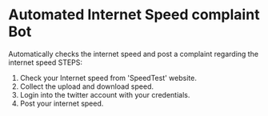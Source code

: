 # Automated Internet Speed complaint Bot
 Automatically checks the internet speed and post a complaint regarding the internet speed
STEPS:
1. Check your Internet speed from 'SpeedTest' website.
2. Collect the upload and download speed.
3. Login into the twitter account with your credentials.
4. Post your internet speed.
